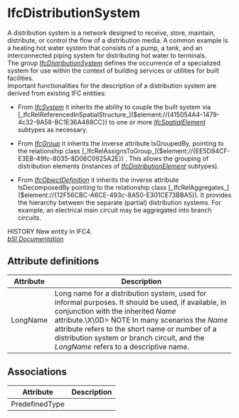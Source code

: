 IfcDistributionSystem
=====================
A distribution system is a network designed to receive, store, maintain,
distribute, or control the flow of a distribution media. A common example is a
heating hot water system that consists of a pump, a tank, and an
interconnected piping system for distributing hot water to terminals.  
The group
[_IfcDistributionSystem_]($element://{4EDF40D6-B0CB-4feb-9A1A-2EAFA23D7E07})
defines the occurrence of a specialized system for use within the context of
building services or utilities for built facilities.  
Important functionalities for the description of a distribution system are
derived from existing IFC entities:  

  

  * From [_IfcSystem_]($element://{34E3790C-B8FF-41f1-B5A1-BD382C9DBD21}) it inherits the ability to couple the built system via [_IfcRelReferencedInSpatialStructure_]($element://{415054A4-1479-4c32-9A58-BC1E36A488CC}) to one or more [_IfcSpatialElement_]($element://{AFD1B7AF-F4A3-42ba-BF29-741A1DEBF281}) subtypes as necessary.
  

  * From [_IfcGroup_]($element://{9F87A6C3-BA39-40f1-A16E-48328E412EAF}) it inherits the inverse attribute IsGroupedBy, pointing to the relationship class [_IfcRelAssignsToGroup_]($element://{EE5D94CF-E3EB-49fc-8035-8D06C0925A2E}) . This allows the grouping of distribution elements (instances of [_IfcDistributionElement_]($element://{D6FBAB6B-EDC4-4561-883E-6AD51D97F2F1}) subtypes).
  

  * From [_IfcObjectDefinition_]($element://{82D54863-CD3F-4127-90A2-82628ECFBDC9}) it inherits the inverse attribute IsDecomposedBy pointing to the relationship class [_IfcRelAggregates_]($element://{12F56CBC-A6CE-493c-8A50-E301CE73BBA5}). It provides the hierarchy between the separate (partial) distribution systems. For example, an electrical main circuit may be aggregated into branch circuits.
  

  
HISTORY New entity in IFC4.  
[ _bSI
Documentation_](https://standards.buildingsmart.org/IFC/DEV/IFC4_2/FINAL/HTML/schema/ifcsharedbldgserviceelements/lexical/ifcdistributionsystem.htm)


Attribute definitions
---------------------
| Attribute   | Description                                                                                                                                                                                                                                                                                                                              |
|-------------|------------------------------------------------------------------------------------------------------------------------------------------------------------------------------------------------------------------------------------------------------------------------------------------------------------------------------------------|
| LongName    | Long name for a distribution system, used for informal purposes. It should be used, if available, in conjunction with the inherited _Name_ attribute.\X\0D> NOTE  In many scenarios the _Name_ attribute refers to the short name or number of a distribution system or branch circuit, and the _LongName_ refers to a descriptive name. |

Associations
------------
| Attribute      | Description   |
|----------------|---------------|
| PredefinedType |               |

